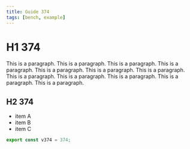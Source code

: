 ```yaml
---
title: Guide 374
tags: [bench, example]
---
```


# H1 374

This is a paragraph. This is a paragraph. This is a paragraph. This is a paragraph. This is a paragraph. This is a paragraph. This is a paragraph. This is a paragraph. This is a paragraph. This is a paragraph. This is a paragraph. This is a paragraph. 

## H2 374

- item A
- item B
- item C

```ts
export const v374 = 374;
```